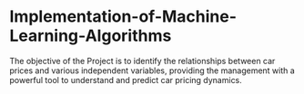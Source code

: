 # Implementation-of-Machine-Learning-Algorithms
The objective of the Project is to identify the relationships between car prices and various independent variables, providing the management with a powerful tool to understand and predict car pricing dynamics.
